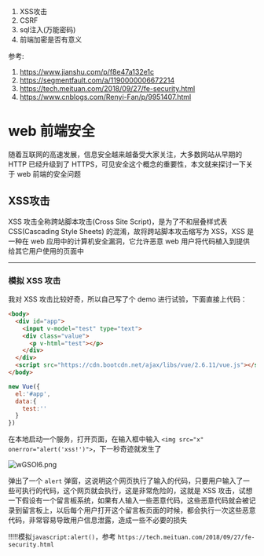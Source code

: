 
1. XSS攻击
2. CSRF
3. sql注入(万能密码)
4. 前端加密是否有意义

参考:
1. https://www.jianshu.com/p/f8e47a132e1c
2. https://segmentfault.com/a/1190000006672214
3. https://tech.meituan.com/2018/09/27/fe-security.html
4. https://www.cnblogs.com/Renyi-Fan/p/9951407.html


# web 前端安全

随着互联网的高速发展，信息安全越来越备受大家关注，大多数网站从早期的 HTTP 已经升级到了 HTTPS，可见安全这个概念的重要性，本文就来探讨一下关于 web 前端的安全问题  

## XSS攻击

XSS 攻击全称跨站脚本攻击(Cross Site Script)，是为了不和层叠样式表 CSS(Cascading Style Sheets) 的混淆，故将跨站脚本攻击缩写为 XSS，XSS 是一种在 web 应用中的计算机安全漏洞，它允许恶意 web 用户将代码植入到提供给其它用户使用的页面中  

----

### 模拟 XSS 攻击

我对 XSS 攻击比较好奇，所以自己写了个 demo 进行试验，下面直接上代码：  

```html
<body>
  <div id="app">
    <input v-model="test" type="text">
    <div class="value">
      <p v-html="test"></p>
    </div>
  </div>
  <script src="https://cdn.bootcdn.net/ajax/libs/vue/2.6.11/vue.js"></script>
</body>
```

```javascript
new Vue({
  el:'#app',
  data:{
    test:''
  }
})
```

在本地启动一个服务，打开页面，在输入框中输入 `<img src="x" onerror="alert('xss!')">`，下一秒奇迹就发生了  

![wGSOl6.png](https://s1.ax1x.com/2020/09/10/wGSOl6.png)

弹出了一个 `alert` 弹窗，这说明这个网页执行了输入的代码，只要用户输入了一些可执行的代码，这个网页就会执行，这是非常危险的，这就是 XSS 攻击，试想一下假设有一个留言板系统，如果有人输入一些恶意代码，这些恶意代码就会被记录到留言板上，以后每个用户打开这个留言板页面的时候，都会执行一次这些恶意代码，非常容易导致用户信息泄露，造成一些不必要的损失  

!!!!!模拟`javascript:alert()`，参考 `https://tech.meituan.com/2018/09/27/fe-security.html`

